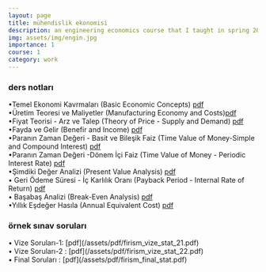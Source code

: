 ```yaml
---
layout: page
title: mühendislik ekonomisi
description: an engineering economics course that I taught in spring 2021, 2022 and 2023
img: assets/img/engin.jpg
importance: 1
course: 1 
category: work
---
```


<h3>ders notları</h3>



&#8226;Temel Ekonomi Kavrmaları (Basic Economic Concepts) [pdf](/assets/pdf/firism_müh_eko_temel_ekonomi_kavramlari.pdf)<br />
&#8226;Üretim Teoresi ve Maliyetler (Manufacturing Economy and Costs)[pdf](/assets/pdf/firism_müh_eko_üretim_teoresi_maliyetler.pdf)<br />
&#8226;Fiyat Teorisi - Arz ve Talep (Theory of Price - Supply and Demand) [pdf](/assets/pdf/firism_müh_eko_fiyat_teorisi_arz_talep.pdf)<br />
&#8226;Fayda ve Gelir (Benefir and Income) [pdf](/assets/pdf/firism_müh_eko_fayda_ve_gelir.pdf)<br />
&#8226;Paranın Zaman Değeri - Basit ve Bileşik Faiz (Time Value of Money-Simple and Compound Interest) [pdf](/assets/pdf/firism_müh_eko_paranin_zaman_degeri_basit_bilesik_faiz.pdf)<br />
&#8226;Paranın Zaman Değeri -Dönem İçi  Faiz (Time Value of Money - Periodic Interest Rate) [pdf](/assets/pdf/firism_müh_eko_paranin_zaman_degeri_dönem_içi_faiz.pdf)<br />
&#8226;Şimdiki Değer Analizi (Present Value Analysis) [pdf](/assets/pdf/firism_müh_eko_şimdiki_değer_analizi.pdf)<br />
&#8226; Geri Ödeme Süresi - İç Karlılık Oranı (Payback Period - Internal Rate of Return) [pdf](/assets/pdf/firism_müh_eko_geri_ödeme_süresi_karlilik_orani.pdf)<br />
&#8226; Başabaş Analizi (Break-Even Analysis) [pdf](/assets/pdf/firism_müh_eko_başabaş_analizi.pdf)<br />
&#8226;Yıllık Eşdeğer Hasıla (Annual Equivalent Cost) [pdf](/assets/pdf/firism_müh_eko_yıllık_eşdeğer_hasıla.pdf)<br />






  

<h3>örnek sınav soruları</h3>
 &#8226; Vize Soruları-1: [pdf](/assets/pdf/firism_vize_stat_21.pdf) <br />
  &#8226; Vize Soruları-2 : [pdf](/assets/pdf/firism_vize_stat_22.pdf) <br />
   &#8226; Final Soruları : [pdf](/assets/pdf/firism_final_stat.pdf) <br />



  
